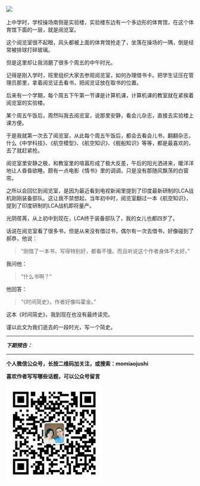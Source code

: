 ![](http://upload-images.jianshu.io/upload_images/51001-6422c011312f0316.jpg)

上中学时，学校操场南侧是实验楼，实验楼东边有一个多边形的体育馆，在这个体育馆下面的一层，就是阅览室。

这个阅览室很不起眼，风头都被上面的体育馆抢走了，坐落在操场的一隅，倒是经常被排球打碎玻璃。

但是这里却让我消磨了很多个周五的中午时光。

记得是刚入学时，班里组织大家去参观阅览室，如何办理借书卡。把学生证压在管理员那里，拿着阅览证去看书，把阅览证放在取书的位置。

后来有一个学期，每个周五下午第一节课是计算机课，计算机课的教室就在紧挨着阅览室的实验楼。

某个周五午饭后，周然叫我去阅览室，说那里安静，看会儿杂志，直接去实验楼上课方便。

于是我就第一次去了阅览室，从此每个周五午饭后，都会去看会儿书，翻翻杂志，什么《中学科技》、《航空模型》、《航空知识》、《舰船知识》等等，都是最喜欢的，去了就赶紧抢。

阅览室里安静之极，和教室里的喧嚣形成了极大反差，午后的阳光洒进来，暖洋洋地让人昏昏欲睡。颇有一点电影《情书》里的调调，只是没有那随风飘荡的白窗帘。

之所以会回忆到阅览室，是因为最近看到电视新闻里提到了印度最新研制的LCA战机刚刚装备部队。这让我不禁想起，当年初中时，阅览室翻过一本《航空知识》，提到了印度研制的LCA战机即将量产。

光阴荏苒，从上初中到现在，LCA终于装备部队了，我的女儿也都四岁了。

话说在阅览室看了很多书，但是从来没有借过书，偶尔有一次去借书，好像碰到了郝恭，他说：

>“刚借了一本书，写得特别好，都看不懂。而且听说这个作者身体不太好。”

我问他：

>“什么书啊？”

他回答：

>“《时间简史》，作者好像叫霍金。”

这本《时间简史》，我到现在也没有最终读完。

谨以此文为我们逝去的一段时光，写一个简史。

***

***下期预告：***

***


**个人微信公众号，长按二维码加关注，或搜索：momiaojushi**

**喜欢作者写写哪些话题，可以公众号留言**

![](https://github.com/jiluofu/jiluofu.github.com/raw/master/momiaojushi/static/qrcode.jpg)